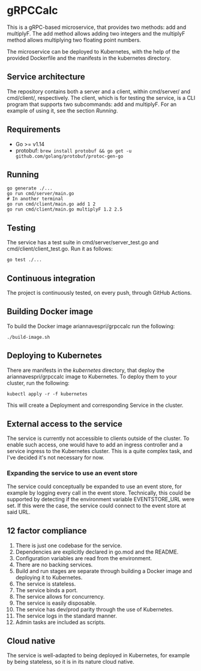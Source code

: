 # gRPCCalc

This is a gRPC-based microservice, that provides two methods: add and multiplyF.
The add method allows adding two integers and the multiplyF method allows
multiplying two floating point numbers.

The microservice can be deployed to Kubernetes, with the help of the provided
Dockerfile and the manifests in the kubernetes directory.

## Service architecture

The repository contains both a server and a client, within cmd/server/ and cmd/client/,
respectively. The client, which is for testing the service, is a CLI program that
supports two subcommands: add and multiplyF. For an example of using it, see the
section *Running*.

## Requirements

* Go >= v1.14
* protobuf: `brew install protobuf && go get -u github.com/golang/protobuf/protoc-gen-go`

## Running

```
go generate ./...
go run cmd/server/main.go
# In another terminal
go run cmd/client/main.go add 1 2
go run cmd/client/main.go multiplyF 1.2 2.5
```

## Testing

The service has a test suite in cmd/server/server_test.go and cmd/client/client_test.go. Run it as follows:

```
go test ./...
```

## Continuous integration

The project is continuously tested, on every push, through GitHub Actions.

## Building Docker image

To build the Docker image ariannavespri/grpccalc run the following:
```
./build-image.sh
```

## Deploying to Kubernetes

There are manifests in the *kubernetes* directory, that deploy the
ariannavespri/grpccalc image to Kubernetes. To deploy them to your cluster, run
the following:

```
kubectl apply -r -f kubernetes
```

This will create a Deployment and corresponding Service in the cluster.

## External access to the service

The service is currently not accessible to clients outside of the cluster.
To enable such access, one would have to add an ingress controller and a service
ingress to the Kubernetes cluster. This is a quite complex task, and I've decided
it's not necessary for now.

### Expanding the service to use an event store

The service could conceptually be expanded to use an event store, for example by
logging every call in the event store. Technically, this could be supported by
detecting if the environment variable EVENTSTORE_URL were set. If this were the
case, the service could connect to the event store at said URL.

## 12 factor compliance

1. There is just one codebase for the service.
2. Dependencies are explicitly declared in go.mod and the README.
3. Configuration variables are read from the environment.
4. There are no backing services.
5. Build and run stages are separate through building a Docker image and
    deploying it to Kubernetes.
6. The service is stateless.
7. The service binds a port.
8. The service allows for concurrency.
9. The service is easily disposable.
10. The service has dev/prod parity through the use of Kubernetes.
11. The service logs in the standard manner.
12. Admin tasks are included as scripts.

## Cloud native

The service is well-adapted to being deployed in Kubernetes, for example by
being stateless, so it is in its nature cloud native.
